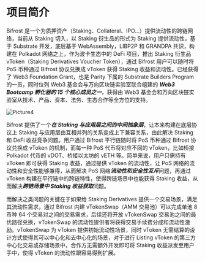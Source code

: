 # 项目简介

Bifrost 是一个为质押资产（Staking、Collateral、IPO...）提供流动性的跨链网络，当前从 Staking 切入，以 Staking 衍生品的形式为 Staking 提供流动性，基于 Substrate 开发，底层基于 WebAssembly，LIBP2P 和 GRANDPA 共识，构建在 Polkadot 网络之上，作为波卡生态中的 DeFi 项目，推出 Staking 衍生品 vToken（Staking Derivatives Voucher Token），通过 Bifrost 用户可以随时将 PoS 币种通过 Bifrost 协议兑换成 vToken 获得 Staking 收益和流动性。已经获得了 Web3 Foundation Grant，也是 Parity 下属的 Substrate Builders Program 的一员，同时位列 Web3 基金会与万向区块链实验室联合组建的 ***Web3 Bootcamp 孵化器的 15 个核心成员之一***，获得由 Web3 基金会和万向区块链实验室从技术、产品、资本、法务、生态合作等全方位的支持。

<img :src="$withBase('/zh/Picture4.png')" alt="Picture4" />

Bifrost 提供了一个***在 Staking 与应用层之间的中间抽象层***，让本来构建在底层协议上 Staking 与应用层由互相并列的关系变成上下兼容关系，由此解决 Staking 和 DeFi 收益竞争问题。用户通过 Bifrost 平行链随时将 PoS 币种通过 Bifrost 协议兑换成 vToken 的机制，而每一种 PoS 代币将对应不同的 vToken，比如桥接 Polkadot 代币的 vDOT、桥接以太坊的 vETH 等。简单来说，用户只需持有 vToken 即可获得 Staking 收益，通过提供 vToken 的流动性，让 PoS 网络的流动性和安全性能够兼得，从而解决 PoS 网络***流动性和安全性互斥***问题，再通过 vToken 构建在平行链中的跨链特性，使得跨链场景中也能获得 Staking 收益，从而解决***跨链场景中 Staking 收益获取***问题。

而解决之类问题的关键在于如果给 Staking Derivatives 提供一个交易场景，满足其流动性需求，通过 Bifrost 内建 vTokenSwap（AMM 交易池）可以完成单池 8 币种 64 个交易对之间的交易需求，后续还将开放 vTokenSwap 交易池之间的最优路径兑换，vTokenSwap 的流动性提供者将获得交易手续费分成和流动性激励。vTokenSwap 为 vToken 提供初始流动性场景，同时 vToken 无需结算的设计方式使得其可以中心化和去中心化的场景，对于进行 Listing vToken 的第三方中心化交易或存储场景中，合作方无需额外开发即可将 Staking 收益派发至用户手中，使得 vToken 的流动性跟容易得到扩展。